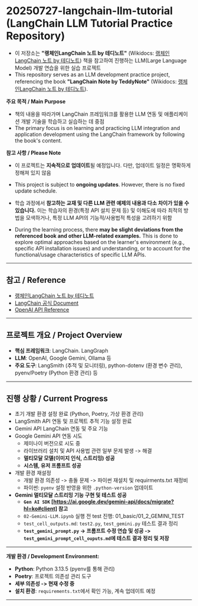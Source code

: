 # 20250727-langchain-llm-tutorial (LangChain LLM Tutorial Practice Repository)

- 이 저장소는 **"랭체인LangChain 노트 by 테디노트"** (Wikidocs: [랭체인LangChain 노트 by 테디노트](https://wikidocs.net/book/14314)) 책을 참고하여 진행하는 LLM(Large Language Model) 개발 연습을 위한 실습 프로젝트
- This repository serves as an LLM development practice project, referencing the book **"LangChain Note by TeddyNote"** (Wikidocs: [랭체인LangChain 노트 by 테디노트](https://wikidocs.net/book/14314)).

**주요 목적 / Main Purpose**
- 책의 내용을 따라가며 LangChain 프레임워크를 활용한 LLM 연동 및 애플리케이션 개발 기술을 학습하고 실습하는 데 중점
- The primary focus is on learning and practicing LLM integration and application development using the LangChain framework by following the book's content.

**참고 사항 / Please Note**
* 이 프로젝트는 **지속적으로 업데이트**될 예정입니다. 다만, 업데이트 일정은 명확하게 정해져 있지 않음
* This project is subject to **ongoing updates**. However, there is no fixed update schedule.

* 학습 과정에서 **참고하는 교재 및 다른 LLM 관련 예제의 내용과 다소 차이가 있을 수 있습니다.** 이는 학습자의 환경(특정 API 설치 문제 등) 및 이해도에 따라 최적의 방법을 모색하거나, 특정 LLM API의 기능적/사용법적 특성을 고려하기 위함
* During the learning process, there **may be slight deviations from the referenced book and other LLM-related examples.** This is done to explore optimal approaches based on the learner's environment (e.g., specific API installation issues) and understanding, or to account for the functional/usage characteristics of specific LLM APIs.

---

## 참고 / Reference
* [랭체인LangChain 노트 by 테디노트](https://wikidocs.net/book/14314)
* [LangChain 공식 Document](https://www.langchain.com/docs/)
* [OpenAI API Reference](https://platform.openai.com/docs/introduction)

---

## 프로젝트 개요 / Project Overview
* **핵심 프레임워크**: LangChain. LangGraph
* **LLM**: OpenAI, Google Gemini, Ollama 등
* **주요 도구**: LangSmith (추적 및 모니터링), python-dotenv (환경 변수 관리), pyenv/Poetry (Python 환경 관리) 등

---

## 진행 상황 / Current Progress
-   초기 개발 환경 설정 완료 (Python, Poetry, 가상 환경 관리)
-   LangSmith API 연동 및 프로젝트 추적 기능 설정 완료
-   Gemini API LangChain 연동 및 주요 기능
-   Google Gemini API 연동 시도
    - 제미나이 버전으로 시도 중
    - 라이브러리 설치 및 API 사용법 관련 일부 문제 발생 -> 해결
    - **멀티모달 모델(이미지 인식, 스트리밍) 성공**
    - **시스템, 유저 프롬프트 성공**
- 개발 환경 재설정
    - 개발 환경 의존성 -> 충돌 문제 -> 파이썬 재설치 및 requirments.txt 재정비
    - 파이썬: `pyenv` 설정 반영을 위한 `.python-version` 업데이트
- **Gemini 멀티모달 스트리밍 기능 구현 및 테스트 성공**
    - **`Gen AI SDK` [https://ai.google.dev/gemini-api/docs/migrate?hl=ko#client] 참고**
    - `02-Gemini-LLM.ipynb` 실행 전 test 진행: 01_basic/01_2_GEMINI_TEST
    - `test_cell_outputs.md`: `test2.py`, `test_gemini.py` 테스트 결과 정리
    - **`test_gemini_prompt.py` -> 프롬프트 수정 연습 및 성공 -> `test_gemini_prompt_cell_ouputs.md`에 테스트 결과 정리 및 저장**

---

**개발 환경 / Development Environment:**
-   **Python**: Python 3.13.5 (pyenv를 통해 관리)
-   **Poetry**: 프로젝트 의존성 관리 도구
-   **세부 의존성 -> 현재 수정 중**
-   **설치 환경**: `requirements.txt`에서 확인 가능, 계속 업데이트 예정

---